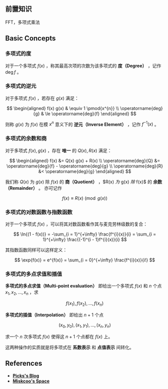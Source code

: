 ## 前置知识

FFT，多项式乘法

## Basic Concepts

### 多项式的度

对于一个多项式 $f(x)$ ，称其最高次项的次数为该多项式的 **度（Degree）** ，记作 $\operatorname{deg}{f}$ 。

### 多项式的逆元

对于多项式 $f(x)$ ，若存在 $g(x)$ 满足：

$$
\begin{aligned}
	f(x) g(x) & \equiv 1 \pmod{x^{n}} \\
	\operatorname{deg}{g} & \le \operatorname{deg}{f}
\end{aligned}
$$

则称 $g(x)$ 为 $f(x)$ 在模 $x^{n}$ 意义下的 **逆元（Inverse Element）** ，记作 $f^{-1}(x)$ 。

### 多项式的余数和商

对于多项式 $f(x), g(x)$ ，存在 **唯一** 的 $Q(x), R(x)$ 满足：

$$
\begin{aligned}
    f(x) &= Q(x) g(x) + R(x) \\
    \operatorname{deg}{Q} &= \operatorname{deg}{f} - \operatorname{deg}{g} \\
    \operatorname{deg}{R} &< \operatorname{deg}{g}
\end{aligned}
$$

我们称 $Q(x)$ 为 $g(x)$ 除 $f(x)$ 的 **商（Quotient）** ，$R(x) $为$ g(x) $除$ f(x)$ 的 **余数（Remainder）** 。
亦可记作

$$
f(x) \equiv R(x) \pmod{g(x)}
$$

### <span id="ln-exp">多项式的对数函数与指数函数</span>

对于一个多项式 $f(x)$ ，可以将其对数函数看作其与麦克劳林级数的复合：

$$
\ln{(1 - f(x))} = -\sum_{i = 1}^{+\infty} \frac{f^{i}(x)}{i} = \sum_{i = 1}^{+\infty} \frac{(-1)^{i - 1}f^{i}(x)}{i}
$$

其指数函数同样可以这样定义：

$$
\exp{f(x)} = e^{f(x)} = \sum_{i = 0}^{+\infty} \frac{f^{i}(x)}{i!}
$$

### 多项式的多点求值和插值

 **多项式的多点求值（Multi-point evaluation）** 即给出一个多项式 $f(x)$ 和 $n$ 个点 $x_{1}, x_{2}, \dots, x_{n}$ ，求

$$
f(x_{1}), f(x_{2}), \dots, f(x_{n})
$$

 **多项式的插值（Interpolation）** 即给出 $n + 1$ 个点

$$
(x_{0}, y_{0}), (x_{1}, y_{1}), \dots, (x_{n}, y_{n})
$$

求一个 $n$ 次多项式 $f(x)$ 使得这 $n + 1$ 个点都在 $f(x)$ 上。

这两种操作的实质就是将多项式在 **系数表示** 和 **点值表示** 间转化。

## References

-    [ **Picks's Blog** ](https://picks.logdown.com) 
-    [ **Miskcoo's Space** ](https://blog.miskcoo.com) 
